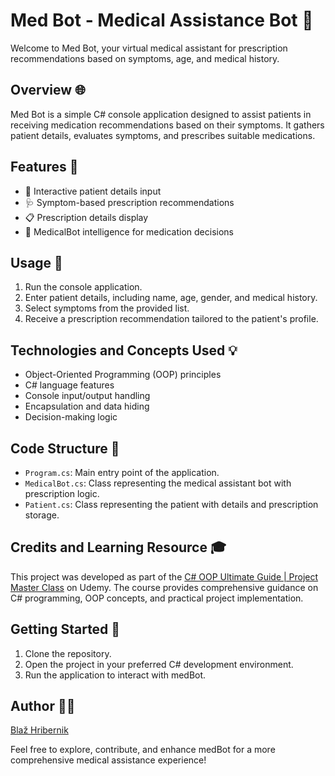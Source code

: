 <!-- medBot C# Project Readme -->

# Med Bot - Medical Assistance Bot 💊

Welcome to Med Bot, your virtual medical assistant for prescription recommendations based on symptoms, age, and medical history.

## Overview 🌐

Med Bot is a simple C# console application designed to assist patients in receiving medication recommendations based on their symptoms. It gathers patient details, evaluates symptoms, and prescribes suitable medications.

## Features 🚀

- 💬 Interactive patient details input
- 🩺 Symptom-based prescription recommendations
- 📋 Prescription details display
- 🤖 MedicalBot intelligence for medication decisions

## Usage 📝

1. Run the console application.
2. Enter patient details, including name, age, gender, and medical history.
3. Select symptoms from the provided list.
4. Receive a prescription recommendation tailored to the patient's profile.

## Technologies and Concepts Used 💡

- Object-Oriented Programming (OOP) principles
- C# language features
- Console input/output handling
- Encapsulation and data hiding
- Decision-making logic

## Code Structure 🧱

- `Program.cs`: Main entry point of the application.
- `MedicalBot.cs`: Class representing the medical assistant bot with prescription logic.
- `Patient.cs`: Class representing the patient with details and prescription storage.

## Credits and Learning Resource 🎓

This project was developed as part of the [C# OOP Ultimate Guide | Project Master Class](https://www.udemy.com/course/c-sharp-oop-ultimate-guide-project-master-class/) on Udemy. The course provides comprehensive guidance on C# programming, OOP concepts, and practical project implementation.

## Getting Started 🚀

1. Clone the repository.
2. Open the project in your preferred C# development environment.
3. Run the application to interact with medBot.

## Author 🧑‍💻

[Blaž Hribernik](https://github.com/HribernikBlaz)

Feel free to explore, contribute, and enhance medBot for a more comprehensive medical assistance experience!

